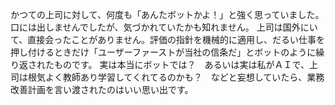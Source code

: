 かつての上司に対して、何度も「あんたボットかよ！」と強く思っていました。口には出しませんでしたが、気づかれていたかも知れません。
上司は国外にいて、直接会ったことがありません。評価の指針を機械的に適用し、だるい仕事を押し付けるときだけ「ユーザーファーストが当社の信条だ」とボットのように繰り返されたものです。
実は本当にボットでは？　あるいは実は私がＡＩで、上司は根気よく教師あり学習してくれてるのかも？　などと妄想していたら、業務改善計画を言い渡されたのはいい思い出です。
